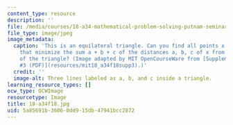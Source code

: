 ```yaml
---
content_type: resource
description: ''
file: /media/courses/18-a34-mathematical-problem-solving-putnam-seminar-fall-2018/5a85691b36060dd915db47941bcc2872_18-a34f18.jpg
file_type: image/jpeg
image_metadata:
  caption: 'This is an equilateral triangle. Can you find all points x in the triangle
    that minimize the sum a + b + c of the distances a, b, c of x from the three sides
    of the triangle? (Image adapted by MIT OpenCourseWare from [Supplementary Problems
    #3 (PDF)](resources/mit18_a34f18supp3).)'
  credit: ''
  image-alt: Three lines labeled as a, b, and c inside a triangle.
learning_resource_types: []
ocw_type: OCWImage
resourcetype: Image
title: 18-a34f18.jpg
uid: 5a85691b-3606-0dd9-15db-47941bcc2872
---
```

